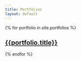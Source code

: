 ```yaml
---
title: Portfolios
layout: default
---
```

<div class="row">
  {% for portfolio in site.portfolios %}
      <div class="col">
        <a href="{{portfolio.url}}">
          <div class="hovereffect">
            <img class="img-responsive portfolio-img" src="{{portfolio.img_src}}" alt="">
            <div class="overlay">
              <h2>{{portfolio.title}}</h2>
            </div>
          </div>
        </a>
      </div>
  {% endfor %}
</div>